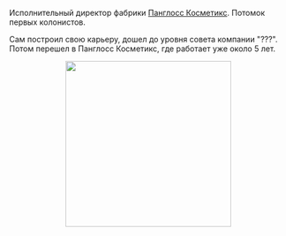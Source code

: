 Исполнительный директор фабрики [Панглосс Косметикс](Панглосс%20Косметикс.md).
Потомок первых колонистов.

Сам построил свою карьеру, дошел до уровня совета компании "???". Потом перешел в Панглосс Косметикс, где работает уже около 5 лет.

<p align="center">
<img src='/imgs/D0%9C%D0%B0%D0%B9%D0%BA%D0%BB%20%D0%9D%D0%BE%D1%80%D0%B4%D0%B6.png' width="300">
</p>
